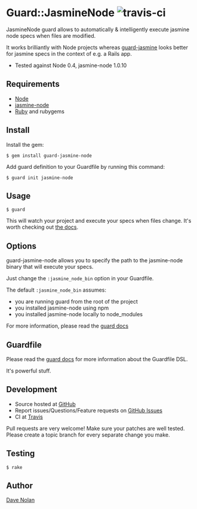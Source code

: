 Guard::JasmineNode ![travis-ci](https://secure.travis-ci.org/textgoeshere/guard-jasmine-node.png)
==================

JasmineNode guard allows to automatically & intelligently execute
jasmine node specs when files are modified.

It works brilliantly with Node projects whereas [guard-jasmine](https://github.com/netzpirat/guard-jasmine)
looks better for jasmine specs in the context of e.g. a Rails app.

* Tested against Node 0.4, jasmine-node 1.0.10

Requirements
------------

* [Node](http://nodejs.org/)
* [jasmine-node](https://github.com/mhevery/jasmine-node)
* [Ruby](http://ruby-lang.org) and rubygems

Install
-------

Install the gem:

    $ gem install guard-jasmine-node

Add guard definition to your Guardfile by running this command:

    $ guard init jasmine-node

Usage
-----

    $ guard

This will watch your project and execute your specs when files
change. It's worth checking out [the docs](https://github.com/guard/guard#readme).

Options
-------

guard-jasmine-node allows you to specify the path to the jasmine-node
binary that will execute your specs.

Just change the `:jasmine_node_bin` option in your Guardfile.

The default `:jasmine_node_bin` assumes:

* you are running guard from the root of the project
* you installed jasmine-node using npm
* you installed jasmine-node locally to node_modules

For more information, please read the [guard docs](https://github.com/guard/guard#readme)

Guardfile
---------

Please read the [guard docs](https://github.com/guard/guard#readme) for
more information about the Guardfile DSL.

It's powerful stuff.

Development
-----------

* Source hosted at [GitHub](https://github.com/kapoq/guard-jasmine-node)
* Report issues/Questions/Feature requests on [GitHub Issues](https://github.com/kapoq/guard-jasmine-node/issues)
* CI at [Travis](http://travis-ci.org/#!/textgoeshere/guard-jasmine-node)

Pull requests are very welcome! Make sure your patches are well tested. Please create a topic branch for every separate change
you make.

Testing
-------

    $ rake

Author
------

[Dave Nolan](https://github.com/textgoeshere)
